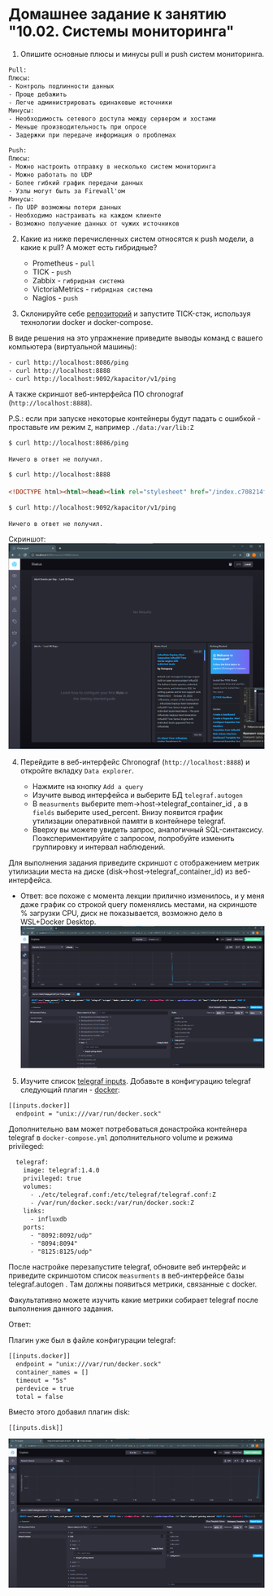 # Домашнее задание к занятию "10.02. Системы мониторинга"

1. Опишите основные плюсы и минусы pull и push систем мониторинга.
```
Pull:
Плюсы:
- Контроль подлинности данных
- Проще дебажить
- Легче администрировать одинаковые источники
Минусы:
- Необходимость сетевого доступа между сервером и хостами
- Меньше производительность при опросе
- Задержки при передаче информация о проблемах 
```
```
Push:
Плюсы:
- Можно настроить отправку в несколько систем мониторинга
- Можно работать по UDP
- Более гибкий график передачи данных
- Узлы могут быть за Firewall'ом
Минусы:
- По UDP возможны потери данных
- Необходимо настраивать на каждом клиенте
- Возможно получение данных от чужих источников
```

2. Какие из ниже перечисленных систем относятся к push модели, а какие к pull? А может есть гибридные?

    - Prometheus - `pull`
    - TICK - `push`
    - Zabbix - `гибридная система`
    - VictoriaMetrics - `гибридная система`
    - Nagios - `push`

3. Склонируйте себе [репозиторий](https://github.com/influxdata/sandbox/tree/master) и запустите TICK-стэк, 
используя технологии docker и docker-compose.

В виде решения на это упражнение приведите выводы команд с вашего компьютера (виртуальной машины):

    - curl http://localhost:8086/ping
    - curl http://localhost:8888
    - curl http://localhost:9092/kapacitor/v1/ping

А также скриншот веб-интерфейса ПО chronograf (`http://localhost:8888`). 

P.S.: если при запуске некоторые контейнеры будут падать с ошибкой - проставьте им режим `Z`, например
`./data:/var/lib:Z`

```
$ curl http://localhost:8086/ping

Ничего в ответ не получил.
```

```html
$ curl http://localhost:8888

<!DOCTYPE html><html><head><link rel="stylesheet" href="/index.c708214f.css"><meta http-equiv="Content-type" content="text/html; charset=utf-8"><title>Chronograf</title><link rel="icon shortcut" href="/favicon.70d63073.ico"></head><body> <div id="react-root" data-basepath=""></div> <script type="module" src="/index.e81b88ee.js"></script><script src="/index.a6955a67.js" nomodule="" defer></script> </body></html>
```

```
$ curl http://localhost:9092/kapacitor/v1/ping

Ничего в ответ не получил.
```

Скриншот:
![](local8888.png)

4. Перейдите в веб-интерфейс Chronograf (`http://localhost:8888`) и откройте вкладку `Data explorer`.

    - Нажмите на кнопку `Add a query`
    - Изучите вывод интерфейса и выберите БД `telegraf.autogen`
    - В `measurments` выберите mem->host->telegraf_container_id , а в `fields` выберите used_percent. 
    Внизу появится график утилизации оперативной памяти в контейнере telegraf.
    - Вверху вы можете увидеть запрос, аналогичный SQL-синтаксису. 
    Поэкспериментируйте с запросом, попробуйте изменить группировку и интервал наблюдений.

Для выполнения задания приведите скриншот с отображением метрик утилизации места на диске 
(disk->host->telegraf_container_id) из веб-интерфейса.  

* Ответ: все похоже с момента лекции прилично изменилось, и у меня даже график со строкой query поменялись местами, на скриншоте % загрузки CPU, диск не показывается, возможно дело в WSL+Docker Desktop.
![](cpu.png)

5. Изучите список [telegraf inputs](https://github.com/influxdata/telegraf/tree/master/plugins/inputs). 
Добавьте в конфигурацию telegraf следующий плагин - [docker](https://github.com/influxdata/telegraf/tree/master/plugins/inputs/docker):
```
[[inputs.docker]]
  endpoint = "unix:///var/run/docker.sock"
```

Дополнительно вам может потребоваться донастройка контейнера telegraf в `docker-compose.yml` дополнительного volume и 
режима privileged:
```
  telegraf:
    image: telegraf:1.4.0
    privileged: true
    volumes:
      - ./etc/telegraf.conf:/etc/telegraf/telegraf.conf:Z
      - /var/run/docker.sock:/var/run/docker.sock:Z
    links:
      - influxdb
    ports:
      - "8092:8092/udp"
      - "8094:8094"
      - "8125:8125/udp"
```

После настройке перезапустите telegraf, обновите веб интерфейс и приведите скриншотом список `measurments` в 
веб-интерфейсе базы telegraf.autogen . Там должны появиться метрики, связанные с docker.

Факультативно можете изучить какие метрики собирает telegraf после выполнения данного задания.

Ответ:

Плагин уже был в файле конфигурации telegraf:
```
[[inputs.docker]]
  endpoint = "unix:///var/run/docker.sock"
  container_names = []
  timeout = "5s"
  perdevice = true
  total = false
```
Вместо этого добавил плагин disk:
```
[[inputs.disk]]
```
![](disk.png)